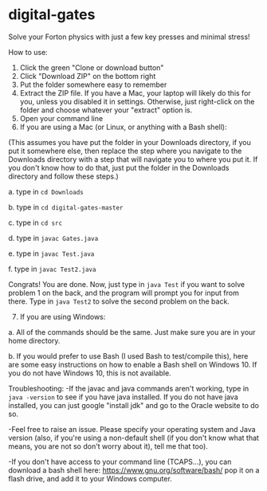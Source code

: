 # digital-gates
Solve your Forton physics with just a few key presses and minimal stress!

How to use:
1. Click the green "Clone or download button"
2. Click "Download ZIP" on the bottom right
3. Put the folder somewhere easy to remember
4. Extract the ZIP file. If you have a Mac, your laptop will likely do this for you, unless you disabled it in settings. Otherwise, just right-click on the folder and choose whatever your "extract" option is.
5. Open your command line
6. If you are using a Mac (or Linux, or anything with a Bash shell):

(This assumes you have put the folder in your Downloads directory, if you put it somewhere else, then replace the step where you navigate to the Downloads directory with a step that will navigate you to where you put it. If you don't know how to do that, just put the folder in the Downloads directory and follow these steps.)

a. type in `cd Downloads`

b. type in `cd digital-gates-master`

c. type in `cd src`

d. type in `javac Gates.java`

e. type in `javac Test.java`

f. type in `javac Test2.java`

Congrats! You are done. Now, just type in `java Test` if you want to solve problem 1 on the back, and the program will prompt you for input from there. Type in `java Test2` to solve the second problem on the back.

7. If you are using Windows:

a. All of the commands should be the same. Just make sure you are in your home directory.

b. If you would prefer to use Bash (I used Bash to test/compile this), here are some easy instructions on how to enable a Bash shell on Windows 10. If you do not have Windows 10, this is not available.
  
Troubleshooting:
-If the javac and java commands aren't working, type in `java -version` to see if you have java installed. If you do not have java installed, you can just google "install jdk" and go to the Oracle website to do so.

-Feel free to raise an issue. Please specify your operating system and Java version (also, if you're using a non-default shell (if you don't know what that means, you are not so don't worry about it), tell me that too).

-If you don't have access to your command line (TCAPS...), you can download a bash shell here: https://www.gnu.org/software/bash/ pop it on a flash drive, and add it to your Windows computer.
